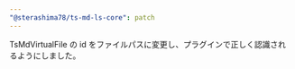 ```yaml
---
"@sterashima78/ts-md-ls-core": patch
---
```

TsMdVirtualFile の id をファイルパスに変更し、プラグインで正しく認識されるようにしました。

